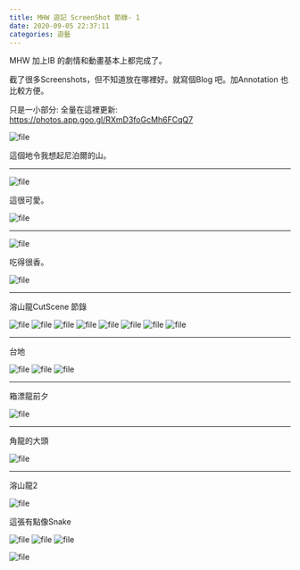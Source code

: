 ```yaml
---
title: MHW 遊記 ScreenShot 節錄- 1
date: 2020-09-05 22:37:11
categories: 遊藝
---
```


MHW 加上IB 的劇情和動畫基本上都完成了。

截了很多Screenshots，但不知道放在哪裡好。就寫個Blog 吧。加Annotation 也比較方便。

只是一小部分: 全量在這裡更新: https://photos.app.goo.gl/RXmD3foGcMh6FCqQ7

![file](https://cdn0.zkiz.com/file/realblog/user_files/4/5f53a05c0e92fimage-1599316059595.jpg)

這個地令我想起尼泊爾的山。

---

![file](https://cdn0.zkiz.com/file/realblog/user_files/4/5f53a080b1558image-1599316097607.jpg)

這很可愛。

![file](https://cdn0.zkiz.com/file/realblog/user_files/4/5f53a0e0e08c6image-1599316193011.jpg)


---

![file](https://cdn0.zkiz.com/file/realblog/user_files/4/5f53a11f181bcimage-1599316254894.jpg)

吃得很香。

![file](https://cdn0.zkiz.com/file/realblog/user_files/4/5f53a11f043aaimage-1599316254896.jpg)



---

溶山龍CutScene 節錄

![file](https://cdn0.zkiz.com/file/realblog/user_files/4/5f53a16eda3c8image-1599316334722.jpg)
![file](https://cdn0.zkiz.com/file/realblog/user_files/4/5f53a16f0c7b6image-1599316334719.jpg)
![file](https://cdn0.zkiz.com/file/realblog/user_files/4/5f53a16f0cd3eimage-1599316334716.jpg)
![file](https://cdn0.zkiz.com/file/realblog/user_files/4/5f53a16f3c67cimage-1599316334723.jpg)
![file](https://cdn0.zkiz.com/file/realblog/user_files/4/5f53a16f1d521image-1599316334721.jpg)
![file](https://cdn0.zkiz.com/file/realblog/user_files/4/5f53a16f2e54dimage-1599316334718.jpg)
![file](https://cdn0.zkiz.com/file/realblog/user_files/4/5f53a16f85906image-1599316334717.jpg)
![file](https://cdn0.zkiz.com/file/realblog/user_files/4/5f53a16f2f320image-1599316334720.jpg)

---

台地

![file](https://cdn0.zkiz.com/file/realblog/user_files/4/5f53a1f1a4a32image-1599316465569.jpg)
![file](https://cdn0.zkiz.com/file/realblog/user_files/4/5f53a1f1abd32image-1599316465570.jpg)
![file](https://cdn0.zkiz.com/file/realblog/user_files/4/5f53a1f1a9655image-1599316465571.jpg)

---

箱漂龍前夕

![file](https://cdn0.zkiz.com/file/realblog/user_files/4/5f53a2001bc77image-1599316481129.jpg)


---

角龍的大頭

![file](https://cdn0.zkiz.com/file/realblog/user_files/4/5f53a2498f745image-1599316553900.jpg)


---

溶山龍2


![file](https://cdn0.zkiz.com/file/realblog/user_files/4/5f53a2796fbccimage-1599316602021.jpg)

這張有點像Snake

![file](https://cdn0.zkiz.com/file/realblog/user_files/4/5f53a27917183image-1599316602018.jpg)
![file](https://cdn0.zkiz.com/file/realblog/user_files/4/5f53a2795b09fimage-1599316602017.jpg)
![file](https://cdn0.zkiz.com/file/realblog/user_files/4/5f53a27964e9aimage-1599316602019.jpg)


![file](https://cdn0.zkiz.com/file/realblog/user_files/4/5f53a2799fd6bimage-1599316602020.jpg)
